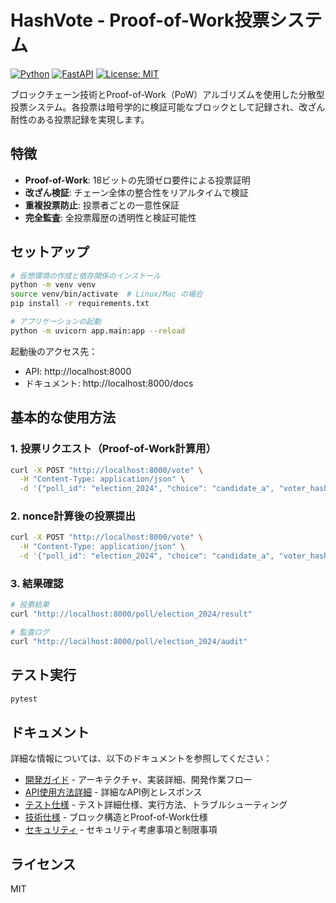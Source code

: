 # HashVote - Proof-of-Work投票システム

[![Python](https://img.shields.io/badge/python-3.12+-blue.svg)](https://www.python.org/downloads/)
[![FastAPI](https://img.shields.io/badge/FastAPI-0.104.1-green.svg)](https://fastapi.tiangolo.com/)
[![License: MIT](https://img.shields.io/badge/License-MIT-yellow.svg)](https://opensource.org/licenses/MIT)

ブロックチェーン技術とProof-of-Work（PoW）アルゴリズムを使用した分散型投票システム。各投票は暗号学的に検証可能なブロックとして記録され、改ざん耐性のある投票記録を実現します。

## 特徴

- **Proof-of-Work**: 18ビットの先頭ゼロ要件による投票証明
- **改ざん検証**: チェーン全体の整合性をリアルタイムで検証  
- **重複投票防止**: 投票者ごとの一意性保証
- **完全監査**: 全投票履歴の透明性と検証可能性

## セットアップ

```bash
# 仮想環境の作成と依存関係のインストール
python -m venv venv
source venv/bin/activate  # Linux/Mac の場合
pip install -r requirements.txt

# アプリケーションの起動
python -m uvicorn app.main:app --reload
```

起動後のアクセス先：
- API: http://localhost:8000
- ドキュメント: http://localhost:8000/docs

## 基本的な使用方法

### 1. 投票リクエスト（Proof-of-Work計算用）
```bash
curl -X POST "http://localhost:8000/vote" \
  -H "Content-Type: application/json" \
  -d '{"poll_id": "election_2024", "choice": "candidate_a", "voter_hash": "unique_voter_id"}'
```

### 2. nonce計算後の投票提出
```bash
curl -X POST "http://localhost:8000/vote" \
  -H "Content-Type: application/json" \
  -d '{"poll_id": "election_2024", "choice": "candidate_a", "voter_hash": "unique_voter_id", "nonce": 123456}'
```

### 3. 結果確認
```bash
# 投票結果
curl "http://localhost:8000/poll/election_2024/result"

# 監査ログ
curl "http://localhost:8000/poll/election_2024/audit"
```

## テスト実行

```bash
pytest
```

## ドキュメント

詳細な情報については、以下のドキュメントを参照してください：

- [開発ガイド](docs/development.md) - アーキテクチャ、実装詳細、開発作業フロー
- [API使用方法詳細](docs/api-usage.md) - 詳細なAPI例とレスポンス
- [テスト仕様](docs/testing.md) - テスト詳細仕様、実行方法、トラブルシューティング
- [技術仕様](docs/technical-specs.md) - ブロック構造とProof-of-Work仕様
- [セキュリティ](docs/security.md) - セキュリティ考慮事項と制限事項

## ライセンス

MIT
